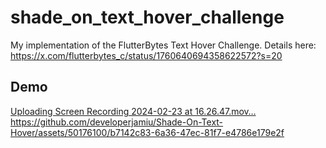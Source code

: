 # shade_on_text_hover_challenge

My implementation of the FlutterBytes Text Hover Challenge. Details here: https://x.com/flutterbytes_c/status/1760640694358622572?s=20

## Demo
[Uploading Screen Recording 2024-02-23 at 16.26.47.mov…](https://github.com/developerjamiu/Shade-On-Text-Hover/assets/50176100/b7142c83-6a36-47ec-81f7-e4786e179e2f)https://github.com/developerjamiu/Shade-On-Text-Hover/assets/50176100/b7142c83-6a36-47ec-81f7-e4786e179e2f
